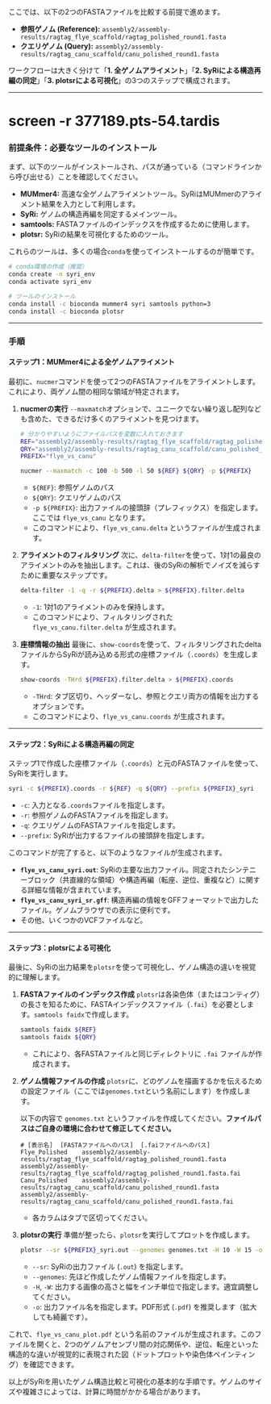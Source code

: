 
ここでは、以下の2つのFASTAファイルを比較する前提で進めます。

  * **参照ゲノム (Reference):** `assembly2/assembly-results/ragtag_flye_scaffold/ragtag_polished_round1.fasta`
  * **クエリゲノム (Query):** `assembly2/assembly-results/ragtag_canu_scaffold/canu_polished_round1.fasta`

ワークフローは大きく分けて「**1. 全ゲノムアライメント**」「**2. SyRiによる構造再編の同定**」「**3. plotsrによる可視化**」の3つのステップで構成されます。

-----

# screen -r 377189.pts-54.tardis
### **前提条件：必要なツールのインストール**

まず、以下のツールがインストールされ、パスが通っている（コマンドラインから呼び出せる）ことを確認してください。

  * **MUMmer4:** 高速な全ゲノムアライメントツール。SyRiはMUMmerのアライメント結果を入力として利用します。
  * **SyRi:** ゲノムの構造再編を同定するメインツール。
  * **samtools:** FASTAファイルのインデックスを作成するために使用します。
  * **plotsr:** SyRiの結果を可視化するためのツール。

これらのツールは、多くの場合`conda`を使ってインストールするのが簡単です。

```bash
# conda環境の作成（推奨）
conda create -n syri_env
conda activate syri_env

# ツールのインストール
conda install -c bioconda mummer4 syri samtools python=3
conda install -c bioconda plotsr
```

-----

### **手順**

#### **ステップ1：MUMmer4による全ゲノムアライメント**

最初に、`nucmer`コマンドを使って2つのFASTAファイルをアライメントします。これにより、両ゲノム間の相同な領域が特定されます。

1.  **nucmerの実行**
    `--maxmatch`オプションで、ユニークでない繰り返し配列なども含めた、できるだけ多くのアライメントを見つけます。

    ```bash
    # 分かりやすいようにファイルパスを変数に入れておきます
    REF="assembly2/assembly-results/ragtag_flye_scaffold/ragtag_polished_round1.fasta"
    QRY="assembly2/assembly-results/ragtag_canu_scaffold/canu_polished_round1.fasta"
    PREFIX="flye_vs_canu"

    nucmer --maxmatch -c 100 -b 500 -l 50 ${REF} ${QRY} -p ${PREFIX}
    ```

      * `${REF}`: 参照ゲノムのパス
      * `${QRY}`: クエリゲノムのパス
      * `-p ${PREFIX}`: 出力ファイルの接頭辞（プレフィックス）を指定します。ここでは `flye_vs_canu` となります。
      * このコマンドにより、`flye_vs_canu.delta` というファイルが生成されます。

2.  **アライメントのフィルタリング**
    次に、`delta-filter`を使って、1対1の最良のアライメントのみを抽出します。これは、後のSyRiの解析でノイズを減らすために重要なステップです。

    ```bash
    delta-filter -1 -q -r ${PREFIX}.delta > ${PREFIX}.filter.delta
    ```

      * `-1`: 1対1のアライメントのみを保持します。
      * このコマンドにより、フィルタリングされた `flye_vs_canu.filter.delta` が生成されます。

3.  **座標情報の抽出**
    最後に、`show-coords`を使って、フィルタリングされたdeltaファイルからSyRiが読み込める形式の座標ファイル（`.coords`）を生成します。

    ```bash
    show-coords -THrd ${PREFIX}.filter.delta > ${PREFIX}.coords
    ```

      * `-THrd`: タブ区切り、ヘッダーなし、参照とクエリ両方の情報を出力するオプションです。
      * このコマンドにより、`flye_vs_canu.coords` が生成されます。

-----

#### **ステップ2：SyRiによる構造再編の同定**

ステップ1で作成した座標ファイル（`.coords`）と元のFASTAファイルを使って、SyRiを実行します。

```bash
syri -c ${PREFIX}.coords -r ${REF} -q ${QRY} --prefix ${PREFIX}_syri
```

  * `-c`: 入力となる`.coords`ファイルを指定します。
  * `-r`: 参照ゲノムのFASTAファイルを指定します。
  * `-q`: クエリゲノムのFASTAファイルを指定します。
  * `--prefix`: SyRiが出力するファイルの接頭辞を指定します。

このコマンドが完了すると、以下のようなファイルが生成されます。

  * **`flye_vs_canu_syri.out`**: SyRiの主要な出力ファイル。同定されたシンテニーブロック（共直線的な領域）や構造再編（転座、逆位、重複など）に関する詳細な情報が含まれています。
  * **`flye_vs_canu_syri_sr.gff`**: 構造再編の情報をGFFフォーマットで出力したファイル。ゲノムブラウザでの表示に便利です。
  * その他、いくつかのVCFファイルなど。

-----

#### **ステップ3：plotsrによる可視化**

最後に、SyRiの出力結果を`plotsr`を使って可視化し、ゲノム構造の違いを視覚的に理解します。

1.  **FASTAファイルのインデックス作成**
    `plotsr`は各染色体（またはコンティグ）の長さを知るために、FASTAインデックスファイル（`.fai`）を必要とします。`samtools faidx`で作成します。

    ```bash
    samtools faidx ${REF}
    samtools faidx ${QRY}
    ```

      * これにより、各FASTAファイルと同じディレクトリに `.fai` ファイルが作成されます。

2.  **ゲノム情報ファイルの作成**
    `plotsr`に、どのゲノムを描画するかを伝えるための設定ファイル（ここでは`genomes.txt`という名前にします）を作成します。

    以下の内容で `genomes.txt` というファイルを作成してください。**ファイルパスはご自身の環境に合わせて修正してください。**

    ```
    # [表示名]  [FASTAファイルへのパス]  [.faiファイルへのパス]
    Flye_Polished    assembly2/assembly-results/ragtag_flye_scaffold/ragtag_polished_round1.fasta    assembly2/assembly-results/ragtag_flye_scaffold/ragtag_polished_round1.fasta.fai
    Canu_Polished    assembly2/assembly-results/ragtag_canu_scaffold/canu_polished_round1.fasta    assembly2/assembly-results/ragtag_canu_scaffold/canu_polished_round1.fasta.fai
    ```

      * 各カラムはタブで区切ってください。

3.  **plotsrの実行**
    準備が整ったら、`plotsr`を実行してプロットを作成します。

    ```bash
    plotsr --sr ${PREFIX}_syri.out --genomes genomes.txt -H 10 -W 15 -o ${PREFIX}_plot.pdf
    ```

      * `--sr`: SyRiの出力ファイル (`.out`) を指定します。
      * `--genomes`: 先ほど作成したゲノム情報ファイルを指定します。
      * `-H`, `-W`: 出力する画像の高さと幅をインチ単位で指定します。適宜調整してください。
      * `-o`: 出力ファイル名を指定します。PDF形式 (`.pdf`) を推奨します（拡大しても綺麗です）。

これで、`flye_vs_canu_plot.pdf` という名前のファイルが生成されます。このファイルを開くと、2つのゲノムアセンブリ間の対応関係や、逆位、転座といった構造的な違いが視覚的に表現された図（ドットプロットや染色体ペインティング）を確認できます。

以上がSyRiを用いたゲノム構造比較と可視化の基本的な手順です。ゲノムのサイズや複雑さによっては、計算に時間がかかる場合があります。